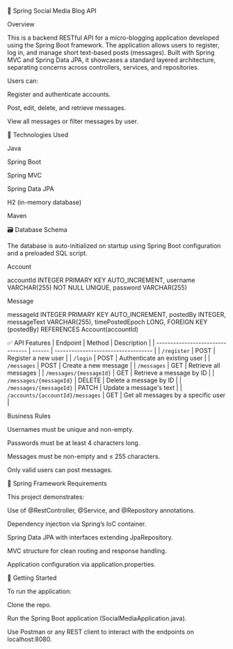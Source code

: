 📱 Spring Social Media Blog API

Overview

This is a backend RESTful API for a micro-blogging application developed using the Spring Boot framework. The application allows users to register, log in, and manage short text-based posts (messages). Built with Spring MVC and Spring Data JPA, it showcases a standard layered architecture, separating concerns across controllers, services, and repositories.

Users can:

Register and authenticate accounts.

Post, edit, delete, and retrieve messages.

View all messages or filter messages by user.

🔧 Technologies Used

Java

Spring Boot

Spring MVC

Spring Data JPA

H2 (in-memory database)

Maven

🗃️ Database Schema

The database is auto-initialized on startup using Spring Boot configuration and a preloaded SQL script.

Account

accountId INTEGER PRIMARY KEY AUTO_INCREMENT,
username VARCHAR(255) NOT NULL UNIQUE,
password VARCHAR(255)


Message

messageId INTEGER PRIMARY KEY AUTO_INCREMENT,
postedBy INTEGER,
messageText VARCHAR(255),
timePostedEpoch LONG,
FOREIGN KEY (postedBy) REFERENCES Account(accountId)


✅ API Features
| Endpoint                         | Method | Description                         |
| -------------------------------- | ------ | ----------------------------------- |
| `/register`                      | POST   | Register a new user                 |
| `/login`                         | POST   | Authenticate an existing user       |
| `/messages`                      | POST   | Create a new message                |
| `/messages`                      | GET    | Retrieve all messages               |
| `/messages/{messageId}`          | GET    | Retrieve a message by ID            |
| `/messages/{messageId}`          | DELETE | Delete a message by ID              |
| `/messages/{messageId}`          | PATCH  | Update a message's text             |
| `/accounts/{accountId}/messages` | GET    | Get all messages by a specific user |


Business Rules

Usernames must be unique and non-empty.

Passwords must be at least 4 characters long.

Messages must be non-empty and ≤ 255 characters.

Only valid users can post messages.

🧪 Spring Framework Requirements

This project demonstrates:

Use of @RestController, @Service, and @Repository annotations.

Dependency injection via Spring’s IoC container.

Spring Data JPA with interfaces extending JpaRepository.

MVC structure for clean routing and response handling.

Application configuration via application.properties.

🚀 Getting Started

To run the application:

Clone the repo.

Run the Spring Boot application (SocialMediaApplication.java).

Use Postman or any REST client to interact with the endpoints on localhost:8080.


